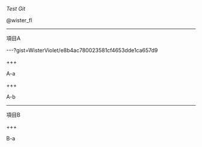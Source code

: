 *Test Git*

@wister_fl

---

項目A

---?gist=WisterViolet/e8b4ac780023581cf4653dde1ca657d9

+++

A-a

+++

A-b

---

項目B

+++

B-a


